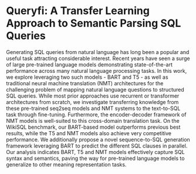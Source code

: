 # Queryfi: A Transfer Learning Approach to Semantic Parsing SQL Queries

Generating SQL queries from natural language has long been a popular and useful task attracting considerable interest. 
Recent years have seen a surge of large pre-trained language models demonstrating state-of-the-art performance across many natural language processing tasks. 
In this work, we explore leveraging two such models - BART and T5 - as well as traditional neural machine translation (NMT) architectures for the challenging problem of mapping natural language questions to structured SQL queries. 
While most prior approaches use recurrent or transformer architectures from scratch, we investigate transferring knowledge from these pre-trained seq2seq models and NMT systems to the text-to-SQL task through fine-tuning. Furthermore, the encoder-decoder framework of NMT models is well-suited to this cross-domain translation task. On the WikiSQL benchmark, our BART-based model outperforms previous best results, while the T5 and NMT models also achieve very competitive performance. We additionally propose a novel sequence-to-SQL generation framework leveraging BART to predict the different SQL clauses in parallel. 
Our analysis indicates BART, T5 and NMT models effectively capture SQL syntax and semantics, paving the way for pre-trained language models to generalize to other meaning representation tasks.
